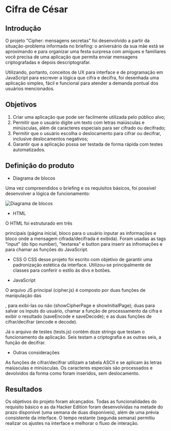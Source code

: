 # Cifra de César

## Introdução

O projeto "Cipher: mensagens secretas" foi desenvolvido a partir da situação-problema informada no briefing: o aniversário da sua mãe está se aproximando e para organizar uma  festa surpresa com amigues e familiares você precisa de uma aplicação que permita enviar mensagens criptografadas e depois descriptografar.

Utilizando, portanto, conceitos de UX para interface e de programação em JavaScript para escrever a lógica que cifra e decifra, foi desenhada uma aplicação simples, fácil e funcional para atender a demanda pontual dos usuários mencionados.

## Objetivos

1. Criar uma aplicação que pode ser facilmente utilizada pelo público alvo;
2. Permitir que o usuário digite um texto com letras maiúsculas e minúsculas, além de caracteres especiais para ser cifrado ou decifrado;
3. Permitir que o usuário escolha o deslocamento para cifrar ou decifrar, inclusive deslocamentos negativos;
4. Garantir que a aplicação possa ser testada de forma rápida com testes automatizados.

## Definição do produto

* Diagrama de blocos

Uma vez compreendidos o briefing e os requisitos básicos, foi possível desenvolver a lógica de funcionamento:

![Diagrama de blocos](https://uploaddeimagens.com.br/images/001/868/902/original/cipher-diagrama.png)


* HTML

O HTML foi estruturado em três <div> principais (página inicial, bloco para o usuário inputar as informações e bloco onde a mensagem cifrada/decifrada é exibida). Foram usadas as tags "input" (do tipo  number), "textarea" e button para inserir as infromações e para chamar as funções do JavaScript.

* CSS
O CSS desse projeto foi escrito com objetivo de garantir uma padronização estética da interface. Utilizou-se principalmente de classes para conferir o estilo às divs e botões.

* JavaScript

O arquivo JS principal (cipher.js) é composto por duas funções de manipulação das <div>, para exibi-las ou não  (showCipherPage e showInitialPage); duas para salvar os inputs do usuário, chamar a função de processamento da cifra e exibir o resultado (saveEncode e saveDecode); e as duas funções de cifrar/decifrar (encode e decode).

Já o arquivo de testes (tests.js) contém doze strings que testam o funcionamento da aplicação. Seis testam a criptografia e as outras seis, a função de decifrar.

* Outras considerações

As funções de cifrar/decifrar utilizam a tabela ASCII e se aplicam às letras maiúsculas e minúsculas. Os caracteres especiais são processados e devolvidos da forma como foram inseridos, sem deslocamento. 

## Resultados
Os objetivos do projeto foram alcançados. Todas as funcionalidades do requisito básico e as da Hacker Edition foram desenvolvidas na metade do prazo disponível (uma semana de duas disponíveis), além de uma prévia consistente da interface. O tempo restante (segunda semana) permitiu realizar os ajustes na interface e melhorar o fluxo de interação.


